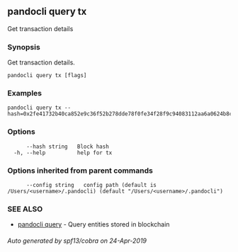 ## pandocli query tx

Get transaction details

### Synopsis

Get transaction details.

```
pandocli query tx [flags]
```

### Examples

```
pandocli query tx --hash=0x2fe41732b40ca852e9c36f52b278dde78f0fe34f28f9c94083112aa6a0624b8c
```

### Options

```
      --hash string   Block hash
  -h, --help          help for tx
```

### Options inherited from parent commands

```
      --config string   config path (default is /Users/<username>/.pandocli) (default "/Users/<username>/.pandocli")
```

### SEE ALSO

* [pandocli query](pandocli_query.md)	 - Query entities stored in blockchain

###### Auto generated by spf13/cobra on 24-Apr-2019
